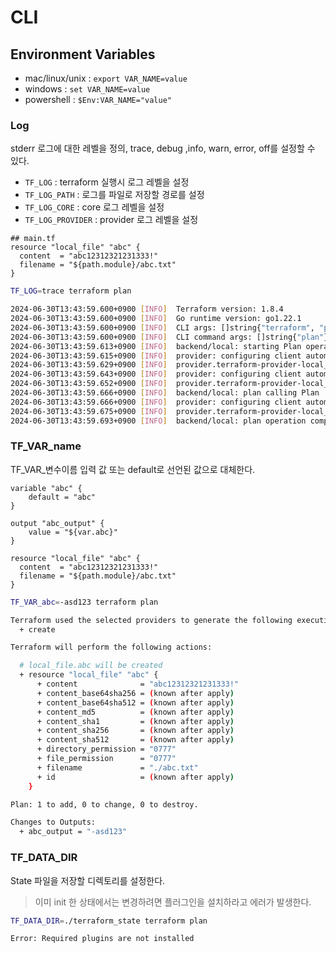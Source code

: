 # CLI

## Environment Variables

- mac/linux/unix : `export VAR_NAME=value`
- windows : `set VAR_NAME=value`
- powershell : `$Env:VAR_NAME="value"`


### Log
stderr 로그에 대한 레벨을 정의, trace, debug ,info, warn, error, off를 설정할 수 있다.

- `TF_LOG` : terraform 실행시 로그 레벨을 설정
- `TF_LOG_PATH` : 로그를 파일로 저장할 경로를 설정
- `TF_LOG_CORE` : core 로그 레벨을 설정
- `TF_LOG_PROVIDER` : provider 로그 레벨을 설정


```BNF
## main.tf
resource "local_file" "abc" {
  content  = "abc12312321231333!"
  filename = "${path.module}/abc.txt"
}

```

```Bash
TF_LOG=trace terraform plan

2024-06-30T13:43:59.600+0900 [INFO]  Terraform version: 1.8.4
2024-06-30T13:43:59.600+0900 [INFO]  Go runtime version: go1.22.1
2024-06-30T13:43:59.600+0900 [INFO]  CLI args: []string{"terraform", "plan"}
2024-06-30T13:43:59.600+0900 [INFO]  CLI command args: []string{"plan"}
2024-06-30T13:43:59.613+0900 [INFO]  backend/local: starting Plan operation
2024-06-30T13:43:59.615+0900 [INFO]  provider: configuring client automatic mTLS
2024-06-30T13:43:59.629+0900 [INFO]  provider.terraform-provider-local_v2.5.1_x5: configuring server automatic mTLS: timestamp="2024-06-30T13:43:59.629+0900"
2024-06-30T13:43:59.643+0900 [INFO]  provider: configuring client automatic mTLS
2024-06-30T13:43:59.652+0900 [INFO]  provider.terraform-provider-local_v2.5.1_x5: configuring server automatic mTLS: timestamp="2024-06-30T13:43:59.652+0900"
2024-06-30T13:43:59.666+0900 [INFO]  backend/local: plan calling Plan
2024-06-30T13:43:59.666+0900 [INFO]  provider: configuring client automatic mTLS
2024-06-30T13:43:59.675+0900 [INFO]  provider.terraform-provider-local_v2.5.1_x5: configuring server automatic mTLS: timestamp="2024-06-30T13:43:59.675+0900"
2024-06-30T13:43:59.693+0900 [INFO]  backend/local: plan operation completed
```


### TF_VAR_name

TF_VAR_변수이름 입력 값 또는 default로 선언된 값으로 대체한다.

```BNF
variable "abc" {
    default = "abc"
}

output "abc_output" {
    value = "${var.abc}"
}

resource "local_file" "abc" {
  content  = "abc12312321231333!"
  filename = "${path.module}/abc.txt"
}
```


```Bash
TF_VAR_abc=-asd123 terraform plan

Terraform used the selected providers to generate the following execution plan. Resource actions are indicated with the following symbols:
  + create

Terraform will perform the following actions:

  # local_file.abc will be created
  + resource "local_file" "abc" {
      + content              = "abc12312321231333!"
      + content_base64sha256 = (known after apply)
      + content_base64sha512 = (known after apply)
      + content_md5          = (known after apply)
      + content_sha1         = (known after apply)
      + content_sha256       = (known after apply)
      + content_sha512       = (known after apply)
      + directory_permission = "0777"
      + file_permission      = "0777"
      + filename             = "./abc.txt"
      + id                   = (known after apply)
    }

Plan: 1 to add, 0 to change, 0 to destroy.

Changes to Outputs:
  + abc_output = "-asd123"
```

### TF_DATA_DIR
State 파일을 저장할 디렉토리를 설정한다.  

> 이미 init 한 상태에서는 변경하려면 플러그인을 설치하라고 에러가 발생한다.

```Bash
TF_DATA_DIR=./terraform_state terraform plan

Error: Required plugins are not installed
```

